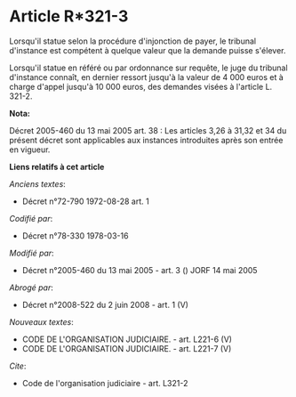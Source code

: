 # Article R*321-3

Lorsqu'il statue selon la procédure d'injonction de payer, le tribunal d'instance est compétent à quelque valeur que la
demande puisse s'élever.

Lorsqu'il statue en référé ou par ordonnance sur requête, le juge du tribunal d'instance connaît, en dernier ressort jusqu'à
la valeur de 4 000 euros et à charge d'appel jusqu'à 10 000 euros, des demandes visées à l'article L. 321-2.

**Nota:**

Décret 2005-460 du 13 mai 2005 art. 38 : Les articles 3,26 à 31,32 et 34 du présent décret sont applicables aux instances
introduites après son entrée en vigueur.

**Liens relatifs à cet article**

_Anciens textes_:

  - Décret n°72-790 1972-08-28 art. 1

_Codifié par_:

  - Décret n°78-330 1978-03-16

_Modifié par_:

  - Décret n°2005-460 du 13 mai 2005 - art. 3 () JORF 14 mai 2005

_Abrogé par_:

  - Décret n°2008-522 du 2 juin 2008 - art. 1 (V)

_Nouveaux textes_:

  - CODE DE L'ORGANISATION JUDICIAIRE. - art. L221-6 (V)
  - CODE DE L'ORGANISATION JUDICIAIRE. - art. L221-7 (V)

_Cite_:

  - Code de l'organisation judiciaire - art. L321-2
